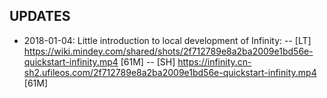 ## UPDATES

- 2018-01-04: Little introduction to local development of Infinity:
-- [LT] https://wiki.mindey.com/shared/shots/2f712789e8a2ba2009e1bd56e-quickstart-infinity.mp4 [61M]
-- [SH] https://infinity.cn-sh2.ufileos.com/2f712789e8a2ba2009e1bd56e-quickstart-infinity.mp4 [61M]
